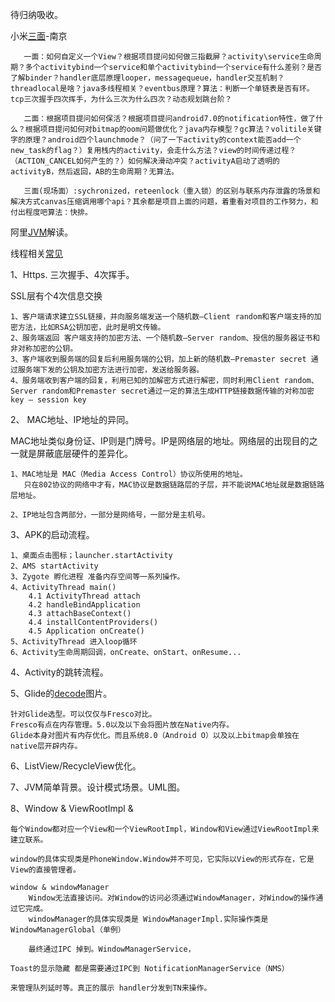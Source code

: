 待归纳吸收。



小米[三面](https://www.kanzhun.com/gsmsh11204616.html)-南京

       
       一面：如何自定义一个View？根据项目提问如何做三指截屏？activity\service生命周期？多个activitybind一个service和单个activitybind一个service有什么差别？是否了解binder？handler底层原理looper，messagequeue，handler交互机制？threadlocal是啥？java多线程相关？eventbus原理？算法：判断一个单链表是否有环。tcp三次握手四次挥手，为什么三次为什么四次？动态规划跳台阶？
       
       二面：根据项目提问如何保活？根据项目提问android7.0的notification特性，做了什么？根据项目提问如何对bitmap的oom问题做优化？java内存模型？gc算法？volitile关键字的原理？android四个launchmode？（问了一下activity的context能否add一个new_task的flag？）复用栈内的activity，会走什么方法？view的时间传递过程？（ACTION_CANCEL如何产生的？）如何解决滑动冲突？activityA启动了透明的activityB，然后返回，AB的生命周期？无算法。
       
       三面(现场面）:sychronized，reteenlock（重入锁）的区别与联系内存泄露的场景和解决方式canvas压缩调用哪个api？其余都是项目上面的问题，着重看对项目的工作努力，和付出程度吧算法：快排。
       
       
阿里[JVM](https://www.jianshu.com/p/bc6d1770d92c)解读。
   
   
线程相关[常见](https://img2018.cnblogs.com/blog/1843904/201911/1843904-20191107222445112-1548534426.jpg)



1、Https. 三次握手、4次挥手。

SSL层有个4次信息交换

    1、客户端请求建立SSL链接，并向服务端发送一个随机数–Client random和客户端支持的加密方法，比如RSA公钥加密，此时是明文传输。
    2、服务端返回 客户端支持的加密方法、一个随机数–Server random、授信的服务器证书和非对称加密的公钥。
    3、客户端收到服务端的回复后利用服务端的公钥，加上新的随机数–Premaster secret 通过服务端下发的公钥及加密方法进行加密，发送给服务器。
    4、服务端收到客户端的回复，利用已知的加解密方式进行解密，同时利用Client random、Server random和Premaster secret通过一定的算法生成HTTP链接数据传输的对称加密key – session key

2、 MAC地址、IP地址的异同。

MAC地址类似身份证、IP则是门牌号。IP是网络层的地址。网络层的出现目的之一就是屏蔽底层硬件的差异化。


    1、MAC地址是 MAC（Media Access Control）协议所使用的地址。
       只在802协议的网络中才有，MAC协议是数据链路层的子层，并不能说MAC地址就是数据链路层地址。
       
    2、IP地址包含两部分，一部分是网络号，一部分是主机号。
    
3、APK的启动流程。
    
    1、桌面点击图标；launcher.startActivity
    2、AMS startActivity
    3、Zygote 孵化进程 准备内存空间等一系列操作。
    4、ActivityThread main()
        4.1 ActivityThread attach
        4.2 handleBindApplication
        4.3 attachBaseContext()
        4.4 installContentProviders()
        4.5 Application onCreate()
    5、ActivityThread 进入loop循环
    6、Activity生命周期回调，onCreate、onStart、onResume...
    
4、Activity的跳转流程。
    
    


5、Glide的[decode](https://www.jianshu.com/p/133adedd8860?utm_campaign=maleskine&utm_content=note&utm_medium=seo_notes&utm_source=recommendation)图片。
    
    针对Glide选型。可以仅仅与Fresco对比。
    Fresco有点在内存管理。5.0以及以下会将图片放在Native内存。
    Glide本身对图片有内存优化。而且系统8.0（Android O）以及以上bitmap会单独在native层开辟内存。
    


6、ListView/RecycleView优化。

7、JVM简单背景。设计模式场景。UML图。


8、Window & ViewRootImpl & 

    每个Window都对应一个View和一个ViewRootImpl，Window和View通过ViewRootImpl来建立联系。
    
    window的具体实现类是PhoneWindow.Window并不可见，它实际以View的形式存在，它是View的直接管理者。
    
    window & windowManager
        Window无法直接访问。对Window的访问必须通过WindowManager，对Window的操作通过它完成。
        windowManager的具体实现类是 WindowManagerImpl.实际操作类是WindowManagerGlobal（单例）
        
        最终通过IPC 掉到。WindowManagerService，
    
    Toast的显示隐藏 都是需要通过IPC到 NotificationManagerService（NMS）
    
    来管理队列延时等。真正的展示 handler分发到TN来操作。

